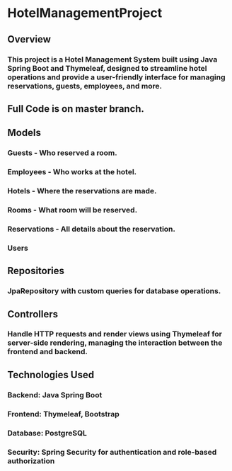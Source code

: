 # HotelManagementProject

## Overview
### This project is a Hotel Management System built using Java Spring Boot and Thymeleaf, designed to streamline hotel operations and provide a user-friendly interface for managing reservations, guests, employees, and more.

## Full Code is on master branch.

## Models
### Guests - Who reserved a room.
### Employees - Who works at the hotel.
### Hotels - Where the reservations are made.
### Rooms - What room will be reserved.
### Reservations - All details about the reservation.
### Users 

## Repositories
### JpaRepository with custom queries for database operations.

## Controllers
### Handle HTTP requests and render views using Thymeleaf for server-side rendering, managing the interaction between the frontend and backend.

## Technologies Used
### Backend: Java Spring Boot
### Frontend: Thymeleaf, Bootstrap
### Database: PostgreSQL
### Security: Spring Security for authentication and role-based authorization
